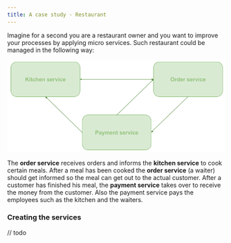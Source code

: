 ```yaml
---
title: A case study - Restaurant
---
```

Imagine for a second you are a restaurant owner and you want to improve your processes by applying micro services. Such restaurant could be managed in the following way:

![restaurant-setup](/img/restaurant-setup.png)

The **order service** receives orders and informs the **kitchen service** to cook certain meals. After a meal has been cooked the **order service** (a waiter) should get informed so the meal can get out to the actual customer. After a customer has finished his meal, the **payment service** takes over to receive the money from the customer. Also the payment service pays the employees such as the kitchen and the waiters.

### Creating the services

// todo
